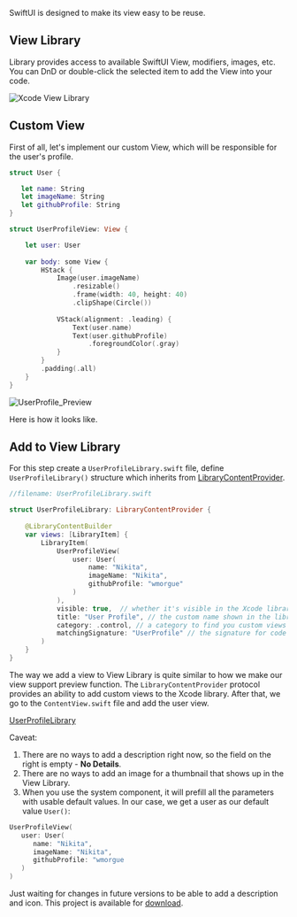 SwiftUI is designed to make its view easy to be reuse.

## View Library

Library provides access to available SwiftUI View, modifiers, images, etc. You can DnD or double-click the selected item to add the View into your code.


![Xcode View Library](https://cdn.ivanvorobei.io/websites/sparrowcode.io/how-add-view-to-swiftui-library/xcode_library.png)

## Custom View

First of all, let's implement our custom View, which will be responsible for the user's profile.

```swift
struct User {

   let name: String
   let imageName: String
   let githubProfile: String
}
```

```swift
struct UserProfileView: View {

    let user: User
    
    var body: some View {
        HStack {
            Image(user.imageName)
                .resizable()
                .frame(width: 40, height: 40)
                .clipShape(Circle())
            
            VStack(alignment: .leading) {
                Text(user.name)
                Text(user.githubProfile)
                    .foregroundColor(.gray)
            }
        }
        .padding(.all)
    }
}
```

![UserProfile_Preview](https://cdn.ivanvorobei.io/websites/sparrowcode.io/how-add-view-to-swiftui-library/user_profile_preview.png)


Here is how it looks like.


## Add to View Library

For this step create a `UserProfileLibrary.swift` file, define `UserProfileLibrary()` structure which inherits from [LibraryContentProvider](https://developer.apple.com/documentation/developertoolssupport/librarycontentprovider?changes=latest_minor).


```swift
//filename: UserProfileLibrary.swift

struct UserProfileLibrary: LibraryContentProvider {
	
	@LibraryContentBuilder
	var views: [LibraryItem] {
		LibraryItem(
			UserProfileView(
                user: User(
                    name: "Nikita", 
                    imageName: "Nikita", 
                    githubProfile: "wmorgue"
                )
            ),
			visible: true,	// whether it's visible in the Xcode library
			title: "User Profile", // the custom name shown in the library
			category: .control, // a category to find you custom views faster
			matchingSignature: "UserProfile" // the signature for code completion
		)
	}
}
```

The way we add a view to View Library is quite similar to how we make our view support preview function. 
The `LibraryContentProvider` protocol provides an ability to add custom views to the Xcode library.
After that, we go to the `ContentView.swift` file and add the user view.

[UserProfileLibrary](https://cdn.ivanvorobei.io/websites/sparrowcode.io/how-add-view-to-swiftui-library/user_profile_library.mov)

Caveat:

1. There are no ways to add a description right now, so the field on the right is empty - **No Details**.
2. There are no ways to add an image for a thumbnail that shows up in the View Library.
3. When you use the system component, it will prefill all the parameters with usable default values. In our case, we get a user as our default value `User()`:

```swift
UserProfileView(
   user: User(
      name: "Nikita", 
      imageName: "Nikita", 
      githubProfile: "wmorgue
   )
)
```

Just waiting for changes in future versions to be able to add a description and icon.
This project is available for [download](https://cdn.ivanvorobei.io/websites/sparrowcode.io/how-add-view-to-swiftui-library/MyApp.zip).
